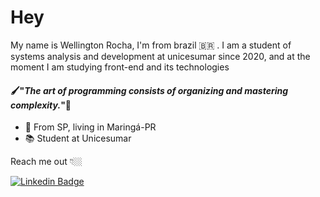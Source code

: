 # Hey

My name is Wellington Rocha, I'm from brazil  :brazil:  . I am a student of systems analysis and development at unicesumar since 2020, and at the moment I am studying front-end and its technologies

#### 🖌"_The art of programming consists of organizing and mastering complexity._"🔮

- 📍 From SP, living in Maringá-PR
- 📚 Student at Unicesumar

Reach me out 👇🏼

[![Linkedin Badge](https://img.shields.io/badge/-Diego%20Fernandes-6633cc?style=flat-square&logo=Linkedin&logoColor=white&link=https://www.linkedin.com/in/wellington-rocha-a7b34220a/)](https://www.linkedin.com/in/wellington-rocha-a7b34220a/)
